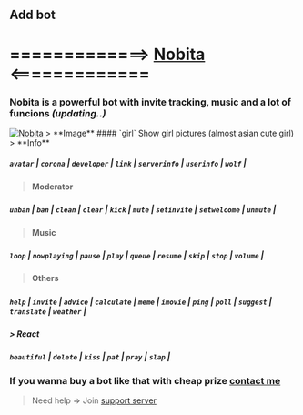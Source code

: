 ## Add bot
# =============> [Nobita](https://discord.com/oauth2/authorize?client_id=627531554255798282&scope=bot&permissions=305523943) <=============
### Nobita is a powerful bot with invite tracking, music and a lot of funcions *(updating..)*
<a href="https://top.gg/bot/627531554255798282">
    <img src="https://top.gg/api/widget/627531554255798282.svg" alt="Nobita" />
</a>
> **Image**
#### `girl` Show girl pictures (almost asian cute girl)
>  **Info**

##### `avatar` | `corona` | `developer` | `link` | `serverinfo` | `userinfo` | `wolf` |

> **Moderator**
#####
##### `unban` | `ban` | `clean` | `clear` | `kick` | `mute` | `setinvite` | `setwelcome` | `unmute` |
#####
> **Music**
#####
##### `loop` | `nowplaying` | `pause` | `play` | `queue` | `resume` | `skip`  | `stop`  | `volume` |
> **Others**
#####
##### `help` | `invite` | `advice` | `calculate` | `meme` | `imovie` | `ping` |  `poll` | `suggest` | `translate` | `weather` |
##### 
##### > **React**
##### 
##### `beautiful` | `delete` | `kiss` | `pat` | `pray` | `slap` |
##### 
### If you wanna buy a bot like that with cheap prize [contact me](https://discord.gg/zCmChpX)
>  Need help => Join [support server](https://discord.gg/zCmChpX) 
